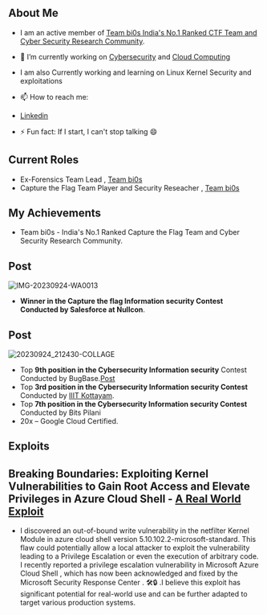 ## About Me
- I am an active member of [Team bi0s  India's No.1 Ranked CTF Team and Cyber Security Research Community](https://bi0s.in/). 
- 🔭 I’m currently working on [Cybersecurity](https://bi0sblr.in/) and [Cloud Computing](https://cloud.google.com/)
- I am also Currently working and learning on Linux Kernel Security and exploitations

- 📫 How to reach me:
- [Linkedin](https://www.linkedin.com/in/kandiabhishek08/)
- ⚡ Fun fact: If I start, I can't stop talking 😄

## Current Roles  
- Ex-Forensics Team Lead , [Team bi0s](https://bi0s.in/)
- Capture the Flag Team Player and Security Reseacher , [Team bi0s](https://bi0s.in/)

<!---
AbhishekKandi83/AbhishekKandi83 is a ✨ special ✨ repository because its `README.md` (this file) appears on your GitHub profile.
You can click the Preview link to take a look at your changes.
--->

## My Achievements
- Team bi0s - India's No.1 Ranked Capture the Flag Team and Cyber Security Research Community.
## Post
![IMG-20230924-WA0013](https://github.com/AbhishekKandi83/AbhishekKandi83/assets/140315150/0288f629-fa04-48f5-aa32-9fdb42eb033b)

-  **Winner in the Capture the flag Information security Contest Conducted by Salesforce at Nullcon**.
## Post 
![20230924_212430-COLLAGE](https://github.com/AbhishekKandi83/AbhishekKandi83/assets/140315150/b32e3f6b-75c7-40c8-9d40-fc29f8608f28)

- Top **9th position in the Cybersecurity Information security** Contest Conducted by BugBase.[Post](https://www.linkedin.com/in/kandiabhishek08/overlay/1635532926828/single-media-viewer/?profileId=ACoAADYCkX4BdrCHHpRfQwo73mqwkFULzXsO7v0)
- Top **3rd position in the Cybersecurity Information security Contest** Conducted by [IIIT Kottayam](https://www.iiitkottayam.ac.in/#!/home).
- Top **7th position in the Cybersecurity Information security Contest** Conducted by Bits Pilani
- 20x – Google Cloud Certified. 

## Exploits 

## Breaking Boundaries: Exploiting Kernel Vulnerabilities to Gain Root Access and Elevate Privileges in Azure Cloud Shell - [A Real World Exploit](https://www.linkedin.com/posts/kandiabhishek08_cybersecurity-azure-microsoft-activity-7239197172016013314-cIBp?utm_source=share&utm_medium=member_desktop) 
-  I discovered an out-of-bound write vulnerability in the netfilter Kernel Module in azure cloud shell version 5.10.102.2-microsoft-standard. This flaw could potentially 
   allow a local attacker to exploit the vulnerability leading to a Privilege Escalation or even the execution of arbitrary code. I recently reported a privilege escalation 
   vulnerability in Microsoft Azure Cloud Shell , which has now been acknowledged and fixed by the Microsoft Security Response Center . 🛠️🔒 .I believe this exploit has 
   significant potential for real-world use and can be further adapted to target various production systems. 





